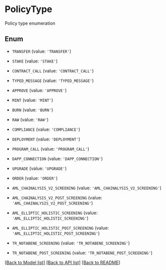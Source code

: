# PolicyType

Policy type enumeration

## Enum

* `TRANSFER` (value: `'TRANSFER'`)

* `STAKE` (value: `'STAKE'`)

* `CONTRACT_CALL` (value: `'CONTRACT_CALL'`)

* `TYPED_MESSAGE` (value: `'TYPED_MESSAGE'`)

* `APPROVE` (value: `'APPROVE'`)

* `MINT` (value: `'MINT'`)

* `BURN` (value: `'BURN'`)

* `RAW` (value: `'RAW'`)

* `COMPLIANCE` (value: `'COMPLIANCE'`)

* `DEPLOYMENT` (value: `'DEPLOYMENT'`)

* `PROGRAM_CALL` (value: `'PROGRAM_CALL'`)

* `DAPP_CONNECTION` (value: `'DAPP_CONNECTION'`)

* `UPGRADE` (value: `'UPGRADE'`)

* `ORDER` (value: `'ORDER'`)

* `AML_CHAINALYSIS_V2_SCREENING` (value: `'AML_CHAINALYSIS_V2_SCREENING'`)

* `AML_CHAINALYSIS_V2_POST_SCREENING` (value: `'AML_CHAINALYSIS_V2_POST_SCREENING'`)

* `AML_ELLIPTIC_HOLISTIC_SCREENING` (value: `'AML_ELLIPTIC_HOLISTIC_SCREENING'`)

* `AML_ELLIPTIC_HOLISTIC_POST_SCREENING` (value: `'AML_ELLIPTIC_HOLISTIC_POST_SCREENING'`)

* `TR_NOTABENE_SCREENING` (value: `'TR_NOTABENE_SCREENING'`)

* `TR_NOTABENE_POST_SCREENING` (value: `'TR_NOTABENE_POST_SCREENING'`)

[[Back to Model list]](../README.md#documentation-for-models) [[Back to API list]](../README.md#documentation-for-api-endpoints) [[Back to README]](../README.md)


